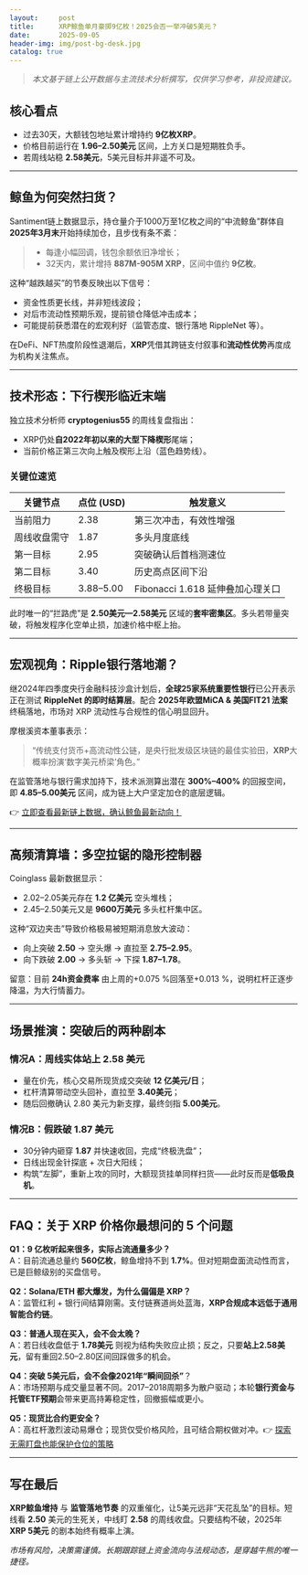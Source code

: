 ```yaml
---
layout:     post
title:      XRP鲸鱼单月豪掷9亿枚！2025会否一举冲破5美元？
date:       2025-09-05
header-img: img/post-bg-desk.jpg
catalog: true
---
```


> *本文基于链上公开数据与主流技术分析撰写，仅供学习参考，非投资建议。*

## **核心看点**

- 过去30天，大额钱包地址累计增持约 **9亿枚XRP**。  
- 价格目前运行在 **1.96–2.50美元** 区间，上方关口是短期胜负手。  
- 若周线站稳 **2.58美元**，5美元目标并非遥不可及。

---

## 鲸鱼为何突然扫货？

Santiment链上数据显示，持仓量介于1000万至1亿枚之间的“中流鲸鱼”群体自**2025年3月末**开始持续加仓，且步伐有条不紊：  

> - 每逢小幅回调，钱包余额依旧净增长；  
> - 32天内，累计增持 **887M-905M XRP**，区间中值约 **9亿枚**。  

这种“越跌越买”的节奏反映出以下信号：  

- 资金性质更长线，并非短线波段；  
- 对后市流动性预期乐观，提前锁仓降低冲击成本；  
- 可能提前获悉潜在的宏观利好（监管态度、银行落地 RippleNet 等）。  

在DeFi、NFT热度阶段性退潮后，**XRP**凭借其跨链支付叙事和**流动性优势**再度成为机构关注焦点。

---

## 技术形态：下行楔形临近末端

独立技术分析师 **cryptogenius55** 的周线复盘指出：

- XRP仍处**自2022年初以来的大型下降楔形**尾端；  
- 当前价格正第三次向上触及楔形上沿（蓝色趋势线）。  

### 关键位速览

| 关键节点 | 点位 (USD) | 触发意义 |
|---|---|---|
| 当前阻力 | 2.38 | 第三次冲击，有效性增强 |
| 周线收盘需守 | 1.87 | 多头月度底线 |
| 第一目标 | 2.95 | 突破确认后首档测速位 |
| 第二目标 | 3.40 | 历史高点区间下沿 |
| 终极目标 | 3.88–5.00 | Fibonacci 1.618 延伸叠加心理关口 |

此时唯一的“拦路虎”是 **2.50美元—2.58美元** 区域的**套牢密集区**。多头若带量突破，将触发程序化空单止损，加速价格中枢上抬。

---

## 宏观视角：Ripple银行落地潮？

继2024年四季度央行金融科技沙盒计划后，**全球25家系统重要性银行**已公开表示正在测试 **RippleNet 的即时结算层**。配合 **2025年欧盟MiCA & 美国FIT21 法案** 终稿落地，市场对 XRP 流动性与合规性的信心明显回升。

摩根溪资本董事表示：  
> “传统支付货币+高流动性公链，是央行批发级区块链的最佳实验田，**XRP**大概率扮演‘数字美元桥梁’角色。”

在监管落地与银行需求加持下，技术派测算出潜在 **300%–400%** 的回报空间，即 **4.85–5.00美元** 区间，成为链上大户坚定加仓的底层逻辑。

👉 [立即查看最新链上数据，确认鲸鱼最新动向！](https://okxdog.com/)

---

## 高频清算墙：多空拉锯的隐形控制器

Coinglass 最新数据显示：

- 2.02–2.05美元存在 **1.2 亿美元** 空头堆栈；  
- 2.45–2.50美元又是 **9600万美元** 多头杠杆集中区。  

这种“双边夹击”导致价格极易被短期消息放大波动：

- 向上突破 **2.50** → 空头爆 → 直拉至 **2.75–2.95**。  
- 向下跌破 **2.00** → 多头斩 → 下探 **1.87–1.78**。  

留意：目前 **24h资金费率** 由上周的+0.075 %回落至+0.013 %，说明杠杆正逐步降温，为大行情蓄力。

---

## 场景推演：突破后的两种剧本

### 情况A：周线实体站上 2.58 美元  
- 量在价先，核心交易所现货成交突破 **12 亿美元/日**；  
- 杠杆清算带动空头回补，直拉至 **3.40美元**；  
- 随后回撤确认 2.80 美元为新支撑，最终剑指 **5.00美元**。

### 情况B：假跌破 1.87 美元  
- 30分钟内砸穿 **1.87** 并快速收回，完成“终极洗盘”；  
- 日线出现金针探底 + 次日大阳线；  
- 构筑“左脚”，重新上攻的同时，大额现货挂单同样扫货——此时反而是**低吸良机**。

---

## FAQ：关于 XRP 价格你最想问的 5 个问题

**Q1：9 亿枚听起来很多，实际占流通量多少？**  
A：目前流通总量约 **560亿枚**，鲸鱼增持不到 **1.7%**。但对短期盘面流动性而言，已是巨鲸级别的买盘信号。

**Q2：Solana/ETH 都大爆发，为什么偏偏是 XRP？**  
A：监管红利 + 银行间结算刚需。支付链赛道尚处蓝海，**XRP合规成本远低于通用智能合约链**。

**Q3：普通人现在买入，会不会太晚？**  
A：若日线收盘低于 **1.78美元** 则视为结构失败应止损；反之，只要**站上2.58美元**，留有重回2.50–2.80区间回踩做多的机会。

**Q4：突破 5美元后，会不会像2021年“瞬间回杀”**？  
A：市场预期与成交量显著不同。2017–2018周期多为散户驱动；本轮**银行资金与托管ETF预期**会带来更高持筹稳定性，回撤振幅或更小。

**Q5：现货比合约更安全？**  
A：高杠杆激烈波动易爆仓；现货仅受价格风险，且可结合期权做对冲。👉 [探索无需盯盘也能保护仓位的策略](https://okxdog.com/)

---

## 写在最后

**XRP鲸鱼增持** 与 **监管落地节奏** 的双重催化，让5美元远非“天花乱坠”的目标。短线看 **2.50** 美元的生死关，中线盯 **2.58** 的周线收盘。只要结构不破，2025年 **XRP 5美元** 的剧本始终有概率上演。

*市场有风险，决策需谨慎。长期跟踪链上资金流向与法规动态，是穿越牛熊的唯一捷径。*
